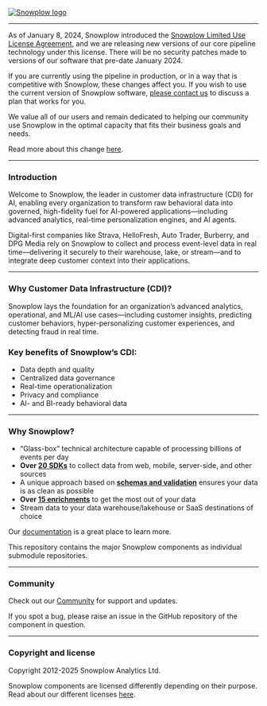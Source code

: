 [![Snowplow logo][logo-image]][website]

---

As of January 8, 2024, Snowplow introduced the [Snowplow Limited Use License Agreement](https://docs.snowplow.io/limited-use-license-1.1/), and we are releasing new versions of our core pipeline technology under this license. There will be no security patches made to versions of our software that pre-date January 2024.

If you are currently using the pipeline in production, or in a way that is competitive with Snowplow, these changes affect you. If you wish to use the current version of Snowplow software, [please contact us](https://snowplow.io/snowplow-oss-license-change) to discuss a plan that works for you.

We value all of our users and remain dedicated to helping our community use Snowplow in the optimal capacity that fits their business goals and needs.

Read more about this change [here](https://docs.snowplow.io/docs/resources/limited-use-license-faq/).

---

### Introduction

Welcome to Snowplow, the leader in customer data infrastructure (CDI) for AI, enabling every organization to transform raw behavioral data into governed, high-fidelity fuel for AI-powered applications—including advanced analytics, real-time personalization engines, and AI agents.

Digital-first companies like Strava, HelloFresh, Auto Trader, Burberry, and DPG Media rely on Snowplow to collect and process event-level data in real time—delivering it securely to their warehouse, lake, or stream—and to integrate deep customer context into their applications.

---

### Why Customer Data Infrastructure (CDI)?

Snowplow lays the foundation for an organization’s advanced analytics, operational, and ML/AI use cases—including customer insights, predicting customer behaviors, hyper-personalizing customer experiences, and detecting fraud in real time.

### Key benefits of Snowplow’s CDI:

* Data depth and quality  
* Centralized data governance  
* Real-time operationalization  
* Privacy and compliance  
* AI- and BI-ready behavioral data

---

### Why Snowplow?

* “Glass-box” technical architecture capable of processing billions of events per day
* **Over [20 SDKs](https://docs.snowplow.io/docs/collecting-data/collecting-from-own-applications?utm_source=github&utm_content=main-repo)** to collect data from web, mobile, server-side, and other sources
* A unique approach based on **[schemas and validation](https://docs.snowplow.io/docs/understanding-tracking-design/understanding-schemas-and-validation?utm_source=github&utm_content=main-repo)** ensures your data is as clean as possible
* **Over [15 enrichments](https://docs.snowplow.io/docs/enriching-your-data/available-enrichments?utm_source=github&utm_content=main-repo)** to get the most out of your data
* Stream data to your data warehouse/lakehouse or SaaS destinations of choice

Our [documentation](https://docs.snowplow.io/docs?utm_source=github&utm_content=main-repo) is a great place to learn more.

This repository contains the major Snowplow components as individual submodule repositories.

---

### Community

Check out our [Community](https://community.snowplow.io?utm_source=github&utm_content=main-repo) for support and updates.

If you spot a bug, please raise an issue in the GitHub repository of the component in question.

---

### Copyright and license

Copyright 2012-2025 Snowplow Analytics Ltd.

Snowplow components are licensed differently depending on their purpose. Read about our different licenses [here](https://docs.snowplow.io/docs/resources/copyright-license?utm_source=github&utm_content=main-repo).

[logo-image]: media/snowplow_logo.png
[website]: https://snowplow.io?utm_source=github&utm_content=main-repo
